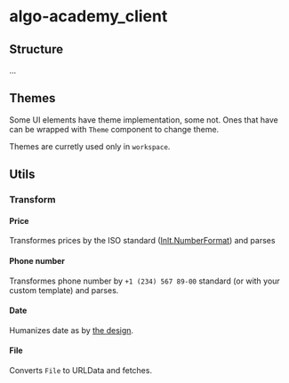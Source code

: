 # algo-academy_client

## Structure

...

## Themes

Some UI elements have theme implementation, some not. Ones that have can be wrapped with `Theme` component to change theme.

Themes are curretly used only in `workspace`.

## Utils

### Transform

#### Price

Transformes prices by the ISO standard ([Inlt.NumberFormat](https://developer.mozilla.org/en-US/docs/Web/JavaScript/Reference/Global_Objects/Intl/NumberFormat/NumberFormat)) and parses

#### Phone number

Transformes phone number by `+1 (234) 567 89-00` standard (or with your custom template) and parses.

#### Date

Humanizes date as by [the design](design/).

#### File

Converts `File` to URLData and fetches.
